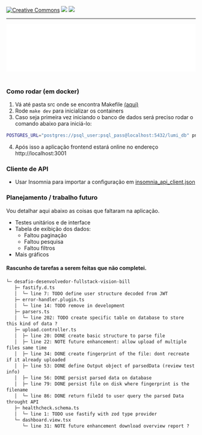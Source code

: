 
[![Creative Commons](https://img.shields.io/badge/license-CC0_1.0-blue.svg?style=flat)](http://creativecommons.org/publicdomain/zero/1.0/)
[![](https://img.shields.io/badge/contributions-WELCOME-green)](#)
[![](https://img.shields.io/badge/made_with-LOVE-red)](#)


---
<section align="center">
  <img src="docs/assets/images/banner.svg" title="Project banner" alt="Project banner" />
  <br>
  <br>
</section>

### Como rodar (em docker)

1. Vá até pasta src onde se encontra Makefile [(aqui)](./src/)
2. Rode `make dev` para inicializar os containers
3. Caso seja primeira vez iniciando o banco de dados será preciso rodar o comando abaixo para iniciá-lo:
```bash
POSTGRES_URL="postgres://psql_user:psql_pass@localhost:5432/lumi_db" pnpm db:first-setup
``` 
4. Após isso a aplicação frontend estará online no endereço http://localhost:3001

### Cliente de API

- Usar Insomnia para importar a configuração em [insomnia_api_client.json](./insomnia_api_client.json)

### Planejamento / trabalho futuro

Vou detalhar aqui abaixo as coisas que faltaram na aplicação.

- Testes unitários e de interface
- Tabela de exibição dos dados:
  - Faltou paginação
  - Faltou pesquisa
  - Faltou filtros
- Mais gráficos

#### Rascunho de tarefas a serem feitas que não completei.

```
└─ desafio-desenvolvedor-fullstack-vision-bill
   ├─ fastify.d.ts
   │  └─ line 7: TODO define user structure decoded from JWT
   ├─ error-handler.plugin.ts
   │  └─ line 14: TODO remove in development
   ├─ parsers.ts
   │  └─ line 202: TODO create specific table on database to store this kind of data ?
   ├─ upload.controller.ts
   │  ├─ line 20: DONE create basic structure to parse file
   │  ├─ line 22: NOTE future enhancement: allow upload of multiple files same time
   │  ├─ line 34: DONE create fingerprint of the file: dont recreate if it already uploaded
   │  ├─ line 53: DONE define Output object of parsedData (review test info)
   │  ├─ line 56: DONE persist parsed data on database
   │  ├─ line 79: DONE persist file on disk where fingerprint is the filename
   │  └─ line 86: DONE return fileId to user query the parsed Data throught API
   ├─ healthcheck.schema.ts
   │  └─ line 1: TODO use fastify with zod type provider
   └─ dashboard.view.tsx
      └─ line 31: NOTE future enhancement download overview report ?

```